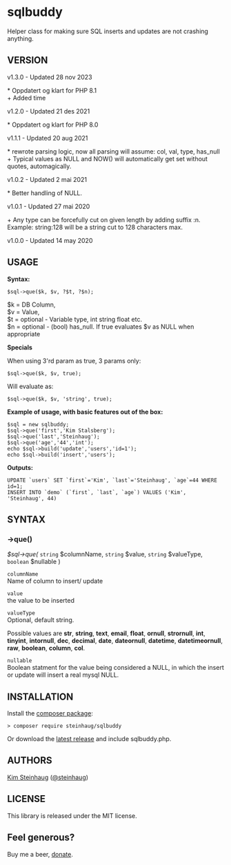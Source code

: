 # sqlbuddy

Helper class for making sure SQL inserts and updates are not crashing anything.

## VERSION

v1.3.0 - Updated 28 nov 2023

\* Oppdatert og klart for PHP 8.1  
\+ Added time  

v1.2.0 - Updated 21 des 2021

\* Oppdatert og klart for PHP 8.0  

v1.1.1 - Updated 20 aug 2021

\* rewrote parsing logic, now all parsing will assume: col, val, type, has_null  
\+ Typical values as NULL and NOW() will automatically get set without quotes, automagically.  

v1.0.2 - Updated 2 mai 2021

\* Better handling of NULL.

v1.0.1 - Updated 27 mai 2020

\+ Any type can be forcefully cut on given length by adding suffix :n. Example: string:128 will be a string cut to 128 characters max.

v1.0.0 - Updated 14 may 2020

## USAGE

**Syntax:**

    $sql->que($k, $v, ?$t, ?$n);  

$k = DB Column,  
$v = Value,  
$t = optional - Variable type, int string float etc.  
$n = optional - (bool) has_null. If true evaluates $v as NULL when appropriate  

**Specials**

When using 3'rd param as true, 3 params only:

    $sql->que($k, $v, true);  

Will evaluate as:

    $sql->que($k, $v, 'string', true);  

**Example of usage, with basic features out of the box:**

    $sql = new sqlbuddy;  
    $sql->que('first','Kim Stalsberg');  
    $sql->que('last','Steinhaug');  
    $sql->que('age','44','int');  
    echo $sql->build('update','users','id=1');  
    echo $sql->build('insert','users');

**Outputs:**  

    UPDATE `users` SET `first`='Kim', `last`='Steinhaug', `age`=44 WHERE id=1;
    INSERT INTO `demo` (`first`, `last`, `age`) VALUES ('Kim', 'Steinhaug', 44)

## SYNTAX

### ->que()

_$sql->que(_ `string` $columnName, `string` $value, `string` $valueType, `boolean` $nullable )

`columnName`  
Name of column to insert/ update  

`value`  
the value to be inserted  

`valueType`  
Optional, default string. 

Possible values are **str**, **string**, **text**, **email**, **float**, **ornull**, **strornull**, **int**, **tinyint**, **intornull**, **dec**, **decimal**, **date**, **dateornull**, **datetime**, **datetimeornull**, **raw**, **boolean**, **column**, **col**.

`nullable`  
Boolean statment for the value being considered a NULL, in which the insert or update will insert a real mysql NULL.

## INSTALLATION

Install the [composer package](https://packagist.org/packages/steinhaug/sqlbuddy):

    > composer require steinhaug/sqlbuddy

Or download the [latest release](https://github.com/steinhaug/sqlbuddy/releases/latest) and include sqlbuddy.php.

## AUTHORS

[Kim Steinhaug](https://github.com/steinhaug) \([@steinhaug](https://twitter.com/steinhaug)\)


## LICENSE

This library is released under the MIT license.

## Feel generous?

Buy me a beer, [donate](https://steinhaug.com/donate/).